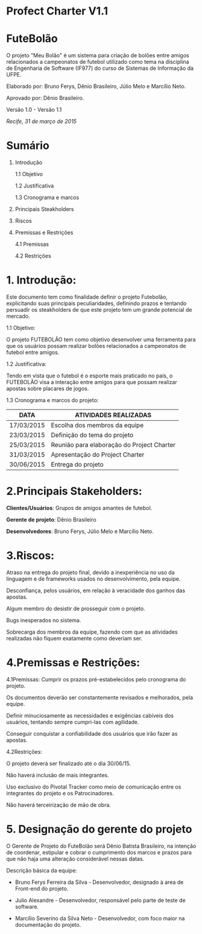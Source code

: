 # **Profect Charter V1.1**

# **FuteBolão**
O projeto "Meu Bolão" é um sistema para criação de bolões entre amigos relacionados a campeonatos de futebol utilizado como tema na disciplina de Engenharia de Software (IF977) do curso de Sistemas de Informação da UFPE. 

Elaborado por: Bruno Ferys, Dênio Brasileiro, Júlio Melo e Marcílio Neto.

Aprovado por: Dênio Brasileiro. 

Versão 1.0 - Versão 1.1


_Recife, 31 de março de 2015_

# **Sumário**

1. Introdução

    1.1 Objetivo
    
    1.2 Justificativa
    
    1.3 Cronograma e marcos
    
2. Principais Steakholders

3. Riscos

4. Premissas e Restrições

    4.1 Premissas
    
    4.2 Restrições



# __1. Introdução:__

Este documento tem como finalidade definir o projeto Futebolão, explicitando suas principais peculiaridades, definindo prazos e tentando persuadir os steakholders de que este projeto tem um grande potencial de mercado.

1.1 Objetivo:
   
O projeto FUTEBOLÃO tem como objetivo desenvolver uma ferramenta para que os usuários possam realizar bolões relacionados a campeonatos de futebol entre amigos.

1.2 Justificativa:
   
Tendo em vista que o futebol é o esporte mais praticado no país, o FUTEBOLÃO visa a interação entre amigos para que possam realizar apostas sobre placares de jogos.
    
1.3 Cronograma e marcos do projeto: 
    

DATA | ATIVIDADES REALIZADAS
----------- | ------------------------------------------
17/03/2015 | Escolha dos membros da equipe
23/03/2015 | Definição do tema do projeto
25/03/2015 | Reunião para elaboração do Project Charter
31/03/2015 | Apresentação do Project Charter
30/06/2015 | Entrega do projeto

# __2.Principais Stakeholders__:

**Clientes/Usuários**: Grupos de amigos amantes de futebol.

**Gerente de projeto**: Dênio Brasileiro

**Desenvolvedores**: Bruno Ferys, Júlio Melo e Marcílio Neto.

# __3.Riscos__:
Atraso na entrega do projeto final, devido a inexperiência no uso da linguagem e de frameworks usados  no desenvolvimento, pela equipe.
    
Desconfiança, pelos usuários, em relação à veracidade dos ganhos das apostas.
    
Algum membro do desistir de prosseguir com o projeto.

Bugs inesperados no sistema.
    
Sobrecarga dos membros da equipe, fazendo com que as atividades realizadas não fiquem exatamente como deveriam ser.

# __4.Premissas e Restrições__:
4.1Premissas:
Cumprir os prazos pré-estabelecidos pelo cronograma do projeto.

Os documentos deverão ser constantemente revisados e melhorados, pela equipe.

Definir minuciosamente as necessidades e exigências cabíveis dos usuários, tentando sempre cumpri-las com agilidade.

Conseguir conquistar a confiabilidade dos usuários que irão fazer as apostas.

    
4.2Restrições:
    
O projeto deverá ser finalizado até o dia 30/06/15.

Não haverá inclusão de mais integrantes.

Uso exclusivo do Pivotal Tracker como meio de comunicação entre os integrantes do projeto e os Patrocinadores.

Não haverá terceirização de mão de obra.

# 5.	Designação do gerente do projeto
O Gerente de Projeto do FuteBolão será Dênio Batista Brasileiro, na intenção de coordenar, estipular e cobrar o cumprimento dos marcos e prazos para que não haja uma alteração considerável nessas datas.

Descrição básica da equipe:

* Bruno Ferys Ferreira da Silva - Desenvolvedor, designado à area de Front-end do projeto.

* Julio Alexandre - Desenvolvedor, responsável pelo parte de teste de software.

* Marcílio Severino da Silva Neto - Desenvolvedor, com foco maior na documentação do projeto.

